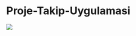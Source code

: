 # Proje-Takip-Uygulamasi

<a href = "https://github.com/ozgun-kara/Proje-Takip-Uygulamasi" target = "_blank"> <img src = "https://s3.gifyu.com/images/adsadsad.gif" /> </a>
